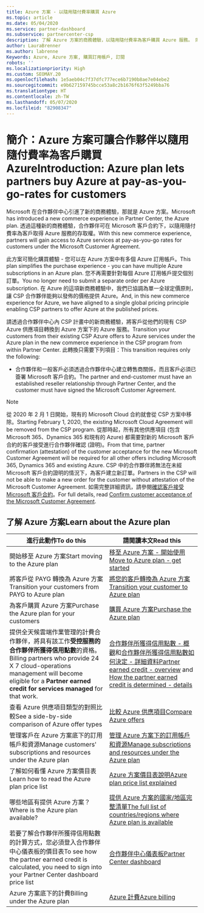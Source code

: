 ```yaml
---
title: Azure 方案 - 以隨用隨付費率購買 Azure
ms.topic: article
ms.date: 05/04/2020
ms.service: partner-dashboard
ms.subservice: partnercenter-csp
description: 了解 Azure 方案的商務體驗，以隨用隨付費率為客戶購買 Azure 服務。 同時了解新的安全性需求。
author: LauraBrenner
ms.author: labrenne
Keywords: Azure, Azure 方案, 購買訂用帳戶, 訂閱
robots: ''
ms.localizationpriority: High
ms.custom: SEOMAY.20
ms.openlocfilehash: 1e5aeb04c7f37dfc777ece6b7190b8ae7e04ebe2
ms.sourcegitcommit: e9b627159745bcce53a8c2b1676f63f5249bba76
ms.translationtype: HT
ms.contentlocale: zh-TW
ms.lasthandoff: 05/07/2020
ms.locfileid: "82908347"
---
```

# <a name="introduction-azure-plan-lets-partners-buy-azure-at-pay-as-you-go-rates-for-customers"></a><span data-ttu-id="10693-105">簡介：Azure 方案可讓合作夥伴以隨用隨付費率為客戶購買 Azure</span><span class="sxs-lookup"><span data-stu-id="10693-105">Introduction: Azure plan lets partners buy Azure at pay-as-you-go-rates for customers</span></span>

<span data-ttu-id="10693-106">Microsoft 在合作夥伴中心引進了新的商務體驗，那就是 Azure 方案。</span><span class="sxs-lookup"><span data-stu-id="10693-106">Microsoft has introduced a new commerce experience in Partner Center, the Azure plan.</span></span>  <span data-ttu-id="10693-107">透過這種新的商務體驗，合作夥伴可在 Microsoft 客戶合約下，以隨用隨付費率為客戶取得 Azure 服務的存取權。</span><span class="sxs-lookup"><span data-stu-id="10693-107">With this new commerce experience, partners will gain access to Azure services at pay-as-you-go rates for customers under the Microsoft Customer Agreement.</span></span>

<span data-ttu-id="10693-108">此方案可簡化購買體驗 - 您可以在 Azure 方案中有多個 Azure 訂用帳戶。</span><span class="sxs-lookup"><span data-stu-id="10693-108">This plan simplifies the purchase experience - you can have multiple Azure subscriptions in an Azure plan.</span></span> <span data-ttu-id="10693-109">您不再需要針對每個 Azure 訂用帳戶提交個別訂單。</span><span class="sxs-lookup"><span data-stu-id="10693-109">You no longer need to submit a separate order per Azure subscription.</span></span> <span data-ttu-id="10693-110">在 Azure 的這項新商務體驗中，我們已協調為單一全球定價原則，讓 CSP 合作夥伴能夠以發佈的價格提供 Azure。</span><span class="sxs-lookup"><span data-stu-id="10693-110">And, in this new commerce experience for Azure, we have aligned to a single global pricing principle enabling CSP partners to offer Azure at the published prices.</span></span>

<span data-ttu-id="10693-111">請透過合作夥伴中心內 CSP 計畫中的新商務體驗，將客戶從他們的現有 CSP Azure 供應項目轉換到 Azure 方案下的 Azure 服務。</span><span class="sxs-lookup"><span data-stu-id="10693-111">Transition your customers from their existing CSP Azure offers to Azure services under the Azure plan in the new commerce experience in the CSP program from within Partner Center.</span></span> <span data-ttu-id="10693-112">此轉換只需要下列項目：</span><span class="sxs-lookup"><span data-stu-id="10693-112">This transition requires only the following:</span></span>

- <span data-ttu-id="10693-113">合作夥伴和一般客戶必須透過合作夥伴中心建立轉售商關係，而且客戶必須已簽署 Microsoft 客戶合約。</span><span class="sxs-lookup"><span data-stu-id="10693-113">The partner and end-customer must have an established reseller relationship through Partner Center, and the customer must have signed the Microsoft Customer Agreement.</span></span>

>[!Note]
><span data-ttu-id="10693-114">從 2020 年 2 月 1 日開始，現有的 Microsoft Cloud 合約就會從 CSP 方案中移除。</span><span class="sxs-lookup"><span data-stu-id="10693-114">Starting February 1, 2020, the existing Microsoft Cloud Agreement will be removed from the CSP program.</span></span> <span data-ttu-id="10693-115">從那時起，所有其他供應項目 (包含 Microsoft 365、Dynamics 365 和現有的 Azure) 都需要對新的 Microsoft 客戶合約的客戶接受進行合作夥伴確認 (證明)。</span><span class="sxs-lookup"><span data-stu-id="10693-115">From that time, partner confirmation (attestation) of the customer acceptance for the new Microsoft Customer Agreement will be required for all other offers including Microsoft 365, Dynamics 365 and existing Azure.</span></span> <span data-ttu-id="10693-116">CSP 中的合作夥伴將無法在未經 Microsoft 客戶合約證明的情況下，為客戶建立新訂單。</span><span class="sxs-lookup"><span data-stu-id="10693-116">Partners in the CSP will not be able to make a new order for the customer without attestation of the Microsoft Customer Agreement.</span></span> <span data-ttu-id="10693-117">如需完整詳細資訊，請參閱[確認客戶接受 Microsoft 客戶合約](confirm-customer-agreement.md)。</span><span class="sxs-lookup"><span data-stu-id="10693-117">For full details, read [Confirm customer acceptance of the Microsoft Customer Agreement](confirm-customer-agreement.md).</span></span>


## <a name="learn-about-the-azure-plan"></a><span data-ttu-id="10693-118">了解 Azure 方案</span><span class="sxs-lookup"><span data-stu-id="10693-118">Learn about the Azure plan</span></span>

|<span data-ttu-id="10693-119">**進行此動作**</span><span class="sxs-lookup"><span data-stu-id="10693-119">**To do this**</span></span>   |<span data-ttu-id="10693-120">**請閱讀本文**</span><span class="sxs-lookup"><span data-stu-id="10693-120">**Read this**</span></span>   |
|------------------|---------------------|
|<span data-ttu-id="10693-121">開始移至 Azure 方案</span><span class="sxs-lookup"><span data-stu-id="10693-121">Start moving to the Azure plan</span></span>|[<span data-ttu-id="10693-122">移至 Azure 方案 - 開始使用</span><span class="sxs-lookup"><span data-stu-id="10693-122">Move to Azure plan - get started</span></span>](azure-plan-get-started.md)
|<span data-ttu-id="10693-123">將客戶從 PAYG 轉換為 Azure 方案</span><span class="sxs-lookup"><span data-stu-id="10693-123">Transition your customers from PAYG to Azure plan</span></span>|[<span data-ttu-id="10693-124">將您的客戶轉換為 Azure 方案</span><span class="sxs-lookup"><span data-stu-id="10693-124">Transition your customer to Azure plan</span></span>](azure-plan-transition.md)|
|<span data-ttu-id="10693-125">為客戶購買 Azure 方案</span><span class="sxs-lookup"><span data-stu-id="10693-125">Purchase the Azure plan for your customers</span></span>|[<span data-ttu-id="10693-126">購買 Azure 方案</span><span class="sxs-lookup"><span data-stu-id="10693-126">Purchase the Azure plan</span></span>](purchase-azure-plan.md)|
|<span data-ttu-id="10693-127">提供全天候雲端作業管理的計費合作夥伴，將具有該工作**受控服務的合作夥伴所獲得信用點數**的資格。</span><span class="sxs-lookup"><span data-stu-id="10693-127">Billing partners who provide 24 X 7 cloud-operations management will become eligible for a **Partner earned credit for services managed** for that work.</span></span>|<span data-ttu-id="10693-128">[合作夥伴所獲得信用點數 - 概觀](partner-earned-credit.md)和[合作夥伴所獲得信用點數如何決定 - 詳細資料](partner-earned-credit-explanation.md)</span><span class="sxs-lookup"><span data-stu-id="10693-128">[Partner earned credit - overview](partner-earned-credit.md) and [How the partner earned credit is determined - details](partner-earned-credit-explanation.md)</span></span>|
|<span data-ttu-id="10693-129">查看 Azure 供應項目類型的對照比較</span><span class="sxs-lookup"><span data-stu-id="10693-129">See a side-by-side comparison of Azure offer types</span></span>|[<span data-ttu-id="10693-130">比較 Azure 供應項目</span><span class="sxs-lookup"><span data-stu-id="10693-130">Compare Azure offers</span></span>](compare-azure-offers.md)|
|<span data-ttu-id="10693-131">管理客戶在 Azure 方案底下的訂用帳戶和資源</span><span class="sxs-lookup"><span data-stu-id="10693-131">Manage customers' subscriptions and resources under the Azure plan</span></span>|[<span data-ttu-id="10693-132">管理 Azure 方案下的訂用帳戶和資源</span><span class="sxs-lookup"><span data-stu-id="10693-132">Manage subscriptions and resources under the Azure plan</span></span>](azure-plan-manage.md)|
|<span data-ttu-id="10693-133">了解如何看懂 Azure 方案價目表</span><span class="sxs-lookup"><span data-stu-id="10693-133">Learn how to read the Azure plan price list</span></span>   |[<span data-ttu-id="10693-134">Azure 方案價目表說明</span><span class="sxs-lookup"><span data-stu-id="10693-134">Azure plan price list explained</span></span>](azure-plan-price-list.md)|
|<span data-ttu-id="10693-135">哪些地區有提供 Azure 方案？</span><span class="sxs-lookup"><span data-stu-id="10693-135">Where is the Azure plan available?</span></span>|[<span data-ttu-id="10693-136">提供 Azure 方案的國家/地區完整清單</span><span class="sxs-lookup"><span data-stu-id="10693-136">The full list of countries/regions where Azure plan is available</span></span>](https://query.prod.cms.rt.microsoft.com/cms/api/am/binary/RE3QN0x)
|<span data-ttu-id="10693-137">若要了解合作夥伴所獲得信用點數的計算方式，您必須登入合作夥伴中心儀表板的價目表</span><span class="sxs-lookup"><span data-stu-id="10693-137">To see how the partner earned credit is calculated, you need to sign into your Partner Center dashboard price list</span></span>|[<span data-ttu-id="10693-138">合作夥伴中心儀表板</span><span class="sxs-lookup"><span data-stu-id="10693-138">Partner Center dashboard</span></span>](https://partner.microsoft.com/en-us/dashboard/home)|
|<span data-ttu-id="10693-139">Azure 方案底下的計費</span><span class="sxs-lookup"><span data-stu-id="10693-139">Billing under the Azure plan</span></span>|[<span data-ttu-id="10693-140">Azure 計費</span><span class="sxs-lookup"><span data-stu-id="10693-140">Azure billing</span></span>](azure-plan-billing.md)| 




